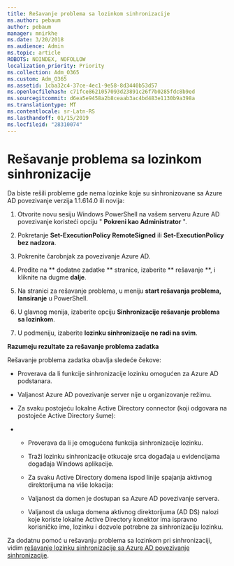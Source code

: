 ```yaml
---
title: Rešavanje problema sa lozinkom sinhronizacije
ms.author: pebaum
author: pebaum
manager: mnirkhe
ms.date: 3/20/2018
ms.audience: Admin
ms.topic: article
ROBOTS: NOINDEX, NOFOLLOW
localization_priority: Priority
ms.collection: Adm_O365
ms.custom: Adm_O365
ms.assetid: 1cba32c4-37ce-4ec1-9e58-8d3440b53d57
ms.openlocfilehash: c71fce8621057093d23891c26f7b0285fdc8b9ed
ms.sourcegitcommit: d6ea5e9458a2b8ceaab3ac4bd483e1130b9a398a
ms.translationtype: MT
ms.contentlocale: sr-Latn-RS
ms.lasthandoff: 01/15/2019
ms.locfileid: "28310074"
---
```

# <a name="troubleshoot-password-synchronization"></a>Rešavanje problema sa lozinkom sinhronizacije

Da biste rešili probleme gde nema lozinke koje su sinhronizovane sa Azure AD povezivanje verzija 1.1.614.0 ili novija:
  
1. Otvorite novu sesiju Windows PowerShell na vašem serveru Azure AD povezivanje koristeći opciju " **Pokreni kao Administrator** ". 
    
2. Pokretanje **Set-ExecutionPolicy RemoteSigned** ili **Set-ExecutionPolicy bez nadzora**. 
    
3. Pokrenite čarobnjak za povezivanje Azure AD.
    
4. Pređite na ** dodatne zadatke ** stranice, izaberite ** rešavanje **, i kliknite na dugme **dalje**. 
    
5. Na stranici za rešavanje problema, u meniju **start rešavanja problema, lansiranje** u PowerShell. 
    
6. U glavnog menija, izaberite opciju **Sinhronizacije rešavanje problema sa lozinkom**. 
    
7. U podmeniju, izaberite **lozinku sinhronizacije ne radi na svim**. 
    
 **Razumeju rezultate za rešavanje problema zadatka**
  
Rešavanje problema zadatka obavlja sledeće čekove:
  
- Proverava da li funkcije sinhronizacije lozinku omogućen za Azure AD podstanara.
    
- Valjanost Azure AD povezivanje server nije u organizovanje režimu.
    
- Za svaku postojeću lokalne Active Directory connector (koji odgovara na postojeće Active Directory šume):
    
- 
  - Proverava da li je omogućena funkcija sinhronizacije lozinku.
    
  - Traži lozinku sinhronizacije otkucaje srca događaja u evidencijama događaja Windows aplikacije.
    
  - Za svaku Active Directory domena ispod linije spajanja aktivnog direktorijuma na više lokacija:
    
  - Valjanost da domen je dostupan sa Azure AD povezivanje servera.
    
  - Valjanost da usluga domena aktivnog direktorijuma (AD DS) nalozi koje koriste lokalne Active Directory konektor ima ispravno korisničko ime, lozinku i dozvole potrebne za sinhronizaciju lozinku.
    
Za dodatnu pomoć u rešavanju problema sa lozinkom pri sinhronizaciji, vidim [rešavanje lozinku sinhronizacije sa Azure AD povezivanje sinhronizacije](https://docs.microsoft.com/en-us/azure/active-directory/connect/active-directory-aadconnectsync-troubleshoot-password-synchronization).
  

